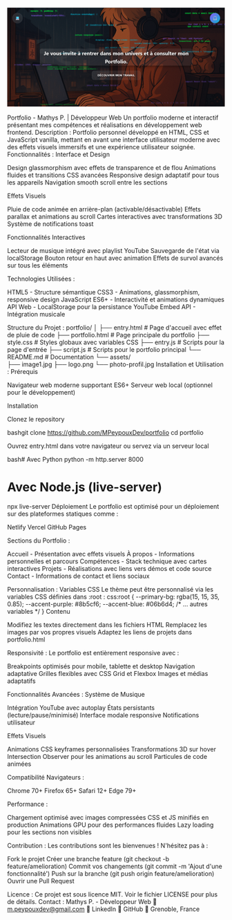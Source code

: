 ![Aperçu Portfolio](/assets/Portfolio.png)

Portfolio - Mathys P. | Développeur Web
Un portfolio moderne et interactif présentant mes compétences et réalisations en développement web frontend.
Description :
Portfolio personnel développé en HTML, CSS et JavaScript vanilla, mettant en avant une interface utilisateur moderne avec des effets visuels immersifs et une expérience utilisateur soignée.
Fonctionnalités :
Interface et Design

Design glassmorphism avec effets de transparence et de flou
Animations fluides et transitions CSS avancées
Responsive design adaptatif pour tous les appareils
Navigation smooth scroll entre les sections

Effets Visuels

Pluie de code animée en arrière-plan (activable/désactivable)
Effets parallax et animations au scroll
Cartes interactives avec transformations 3D
Système de notifications toast

Fonctionnalités Interactives

Lecteur de musique intégré avec playlist YouTube
Sauvegarde de l'état via localStorage
Bouton retour en haut avec animation
Effets de survol avancés sur tous les éléments

Technologies Utilisées :

HTML5 - Structure sémantique
CSS3 - Animations, glassmorphism, responsive design
JavaScript ES6+ - Interactivité et animations dynamiques
API Web - LocalStorage pour la persistance
YouTube Embed API - Intégration musicale

Structure du Projet :
portfolio/
│
├── entry.html          # Page d'accueil avec effet de pluie de code
├── portfolio.html      # Page principale du portfolio
├── style.css          # Styles globaux avec variables CSS
├── entry.js           # Scripts pour la page d'entrée
├── script.js          # Scripts pour le portfolio principal
└── README.md          # Documentation
└── assets/          
    ├── image1.jpg
    ├── logo.png
    └── photo-profil.jpg
Installation et Utilisation :
Prérequis

Navigateur web moderne supportant ES6+
Serveur web local (optionnel pour le développement)

Installation

Clonez le repository

bashgit clone https://github.com/MPeypouxDev/portfolio
cd portfolio

Ouvrez entry.html dans votre navigateur ou servez via un serveur local

bash# Avec Python
python -m http.server 8000

# Avec Node.js (live-server)
npx live-server
Déploiement
Le portfolio est optimisé pour un déploiement sur des plateformes statiques comme :

Netlify
Vercel
GitHub Pages

Sections du Portfolio :

Accueil - Présentation avec effets visuels
À propos - Informations personnelles et parcours
Compétences - Stack technique avec cartes interactives
Projets - Réalisations avec liens vers démos et code source
Contact - Informations de contact et liens sociaux

Personnalisation :
Variables CSS
Le thème peut être personnalisé via les variables CSS définies dans :root :
css:root {
  --primary-bg: rgba(15, 15, 35, 0.85);
  --accent-purple: #8b5cf6;
  --accent-blue: #06b6d4;
  /* ... autres variables */
}
Contenu

Modifiez les textes directement dans les fichiers HTML
Remplacez les images par vos propres visuels
Adaptez les liens de projets dans portfolio.html

Responsivité :
Le portfolio est entièrement responsive avec :

Breakpoints optimisés pour mobile, tablette et desktop
Navigation adaptative
Grilles flexibles avec CSS Grid et Flexbox
Images et médias adaptatifs

Fonctionnalités Avancées :
Système de Musique

Intégration YouTube avec autoplay
États persistants (lecture/pause/minimisé)
Interface modale responsive
Notifications utilisateur

Effets Visuels

Animations CSS keyframes personnalisées
Transformations 3D sur hover
Intersection Observer pour les animations au scroll
Particules de code animées

Compatibilité Navigateurs :

Chrome 70+
Firefox 65+
Safari 12+
Edge 79+

Performance :

Chargement optimisé avec images compressées
CSS et JS minifiés en production
Animations GPU pour des performances fluides
Lazy loading pour les sections non visibles

Contribution :
Les contributions sont les bienvenues ! N'hésitez pas à :

Fork le projet
Créer une branche feature (git checkout -b feature/amelioration)
Commit vos changements (git commit -m 'Ajout d'une fonctionnalité')
Push sur la branche (git push origin feature/amelioration)
Ouvrir une Pull Request

Licence :
Ce projet est sous licence MIT. Voir le fichier LICENSE pour plus de détails.
Contact :
Mathys P. - Développeur Web
📧 m.peypouxdev@gmail.com
🔗 LinkedIn
🐙 GitHub
📍 Grenoble, France
